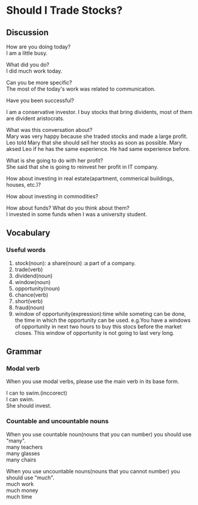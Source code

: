 # Should I Trade Stocks?  
## Discussion
How are you doing today?  
I am a little busy.  

What did you do?  
I did much work today.  

Can you be more specific?  
The most of the today's work was related to communication.  

Have you been successful?  


I am a conservative investor. I buy stocks that bring dividents, most of them are divident aristocrats.   

What was this conversation about?  
Mary was very happy because she traded stocks and made a large profit. Leo told Mary that she should sell her stocks as soon as possible. Mary aksed Leo if he has the same experience. He had same experience before.    

What is she going to do with her profit?  
She said that she is going to reinvest her profit in IT company.  

How about investing in real estate(apartment, commerical buildings, houses, etc.)?  

How about investing in commodities?  

How about funds? What do you think about them?  
I invested in some funds when I was a university student.  

## Vocabulary
### Useful words
1. stock(noun): a share(noun) :a part of a company.
1. trade(verb)
1. dividend(noun)
1. window(noun)
1. opportunity(noun)
1. chance(verb)
1. short(verb)
1. fraud(noun)
1. window of opportunity(expression):time while someting can be done, the time in which the opportunity can be used. e.g.You have a windows of opportunity in next two hours to buy this stocs before the market closes. This window of opportunity is not going to last very long.   

## Grammar
### Modal verb
When you use modal verbs, please use the main verb in its base form.  

I can to swim.(inccorect)  
I can swim.  
She should invest.

### Countable and uncountable nouns  
When you use countable noun(nouns that you can number) you should use "many".  
many teachers  
many glasses  
many chairs  

When you use uncountable nouns(nouns that you cannot number) you should use "much".  
much work  
much money  
much time  
